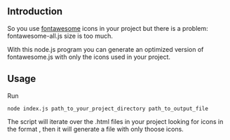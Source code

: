 ## Introduction

So you use [fontawesome](https://fontawesome.com/) icons in your project but there is a problem: fontawesome-all.js size is too much. 

With this node.js program you can generate an optimized version of fontawesome.js with only the icons used in your project.

## Usage

Run 

```
node index.js path_to_your_project_directory path_to_output_file
```

The script will iterate over the .html files in your project looking for icons in the format <i class="faX fa-XXX"></i>, then it will generate a file with only thoose icons.
